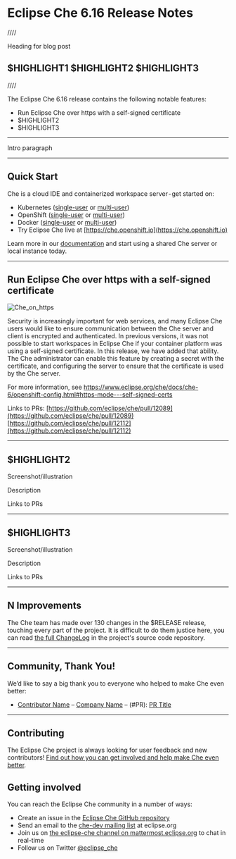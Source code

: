 # Eclipse Che 6.16 Release Notes

////

Heading for blog post

## $HIGHLIGHT1 $HIGHLIGHT2 $HIGHLIGHT3

////

The Eclipse Che 6.16 release contains the following notable features:

* Run Eclipse Che over https with a self-signed certificate
* $HIGHLIGHT2
* $HIGHLIGHT3

---

Intro paragraph

---

## Quick Start

Che is a cloud IDE and containerized workspace server - get started on:

* Kubernetes ([single-user](https://www.eclipse.org/che/docs/kubernetes-single-user.html) or [multi-user](https://www.eclipse.org/che/docs/kubernetes-multi-user.html))
* OpenShift ([single-user](https://www.eclipse.org/che/docs/openshift-single-user.html) or [multi-user](https://www.eclipse.org/che/docs/openshift-multi-user.html))
* Docker ([single-user](https://www.eclipse.org/che/docs/docker-single-user.html) or [multi-user](https://www.eclipse.org/che/docs/docker-multi-user.html))
* Try Eclipse Che live at [https://che.openshift.io](https://che.openshift.io)

Learn more in our [documentation](https://www.eclipse.org/che/docs/infra-support.html) and start using a shared Che server or local instance today.

---

## Run Eclipse Che over https with a self-signed certificate

![Che_on_https](https://www.eclipse.org/che/docs/images/workspaces/chrome_cert.png)

Security is increasingly important for web services, and many Eclipse Che users would like to ensure communication between the Che server and client is encrypted and authenticated. In previous versions, it was not possible to start workspaces in Eclipse Che if your container platform was using a self-signed certificate. In this release, we have added that ability. The Che administrator can enable this feature by creating a secret with the certificate, and configuring the server to ensure that the certificate is used by the Che server.

For more information, see https://www.eclipse.org/che/docs/che-6/openshift-config.html#https-mode---self-signed-certs

Links to PRs:
[https://github.com/eclipse/che/pull/12089](https://github.com/eclipse/che/pull/12089)
[https://github.com/eclipse/che/pull/12112](https://github.com/eclipse/che/pull/12112)

---

## $HIGHLIGHT2

Screenshot/illustration

Description

Links to PRs

---

## $HIGHLIGHT3

Screenshot/illustration

Description

Links to PRs

---

## N Improvements

The Che team has made over 130 changes in the $RELEASE release, touching every part of the project. It is difficult to do them justice here, you can read [the full ChangeLog](https://github.com/eclipse/che/blob/master/CHANGELOG.md#6130-2018-10-24) in the project's source code repository.

---

## Community, Thank You!

We’d like to say a big thank you to everyone who helped to make Che even better:

* [Contributor Name](<PROFILE_URL>) – [Company Name](<COMPANY_URL>) – (#PR): [PR Title](<PR_URL>)

---

## Contributing

The Eclipse Che project is always looking for user feedback and new contributors! [Find out how you can get involved and help make Che even better](https://github.com/eclipse/che/blob/master/CONTRIBUTING.md).

## Getting involved

You can reach the Eclipse Che community in a number of ways:

* Create an issue in the [Eclipse Che GitHub repository](https://github.com/eclipse/che/)
* Send an email to the [che-dev mailing list](https://accounts.eclipse.org/mailing-list/che-dev) at eclipse.org
* Join us on [the eclipse-che channel on mattermost.eclipse.org](https://mattermost.eclipse.org/eclipse/channels/eclipse-che) to chat in real-time
* Follow us on Twitter [@eclipse_che](https://twitter.com/eclipse_che)
